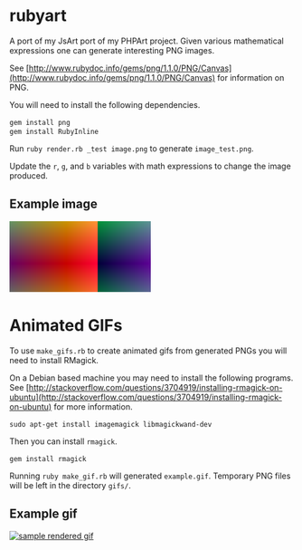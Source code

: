 rubyart
=======

A port of my JsArt port of my PHPArt project. Given various mathematical expressions one can generate interesting PNG images.

See [http://www.rubydoc.info/gems/png/1.1.0/PNG/Canvas](http://www.rubydoc.info/gems/png/1.1.0/PNG/Canvas) for information on PNG.

You will need to install the following dependencies.

    gem install png
    gem install RubyInline

Run `ruby render.rb _test image.png` to generate `image_test.png`.

Update the `r`, `g`, and `b` variables with math expressions to change the image produced.

Example image
-------------
<a target="_blank" href="image.png"><img src="image.png" alt="sample rendered image" /></a>

Animated GIFs
=============

To use `make_gifs.rb` to create animated gifs from generated PNGs you will need to install RMagick.

On a Debian based machine you may need to install the following programs. See [http://stackoverflow.com/questions/3704919/installing-rmagick-on-ubuntu](http://stackoverflow.com/questions/3704919/installing-rmagick-on-ubuntu) for more information.

    sudo apt-get install imagemagick libmagickwand-dev

Then you can install `rmagick`.

    gem install rmagick

Running `ruby make_gif.rb` will generated `example.gif`. Temporary PNG files will be left in the directory `gifs/`.

Example gif
-----------
<a target="_blank" href="example.gif"><img src="http://i.imgur.com/tZppxZ2.gif" alt="sample rendered gif" /></a>
